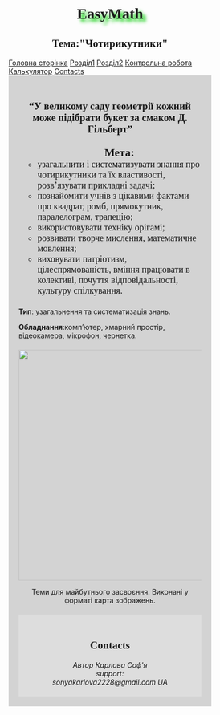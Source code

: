 <!DOCTYPE html>
<html>
<head>

<title>EasyMath</title>
<meta charset="utf-8">
<meta name="viewport" content="width=device-width, initial-scale=1">
<link rel="icon" type="image/x-icon" href="../EasyMath/other/фавикон.png">
<style>
* {
  box-sizing: border-box;
}

body {
  margin: 0;
}


.header {
 background: linear-gradient(to left, #d6d6c2 0%,  #616b61 100%);
  padding: 2px;
  text-align: center;
}
h3{
  text-align: center;
 font-family:"Times New Roman", Times, serif;
font-size:30px;
text-shadow: 6px 6px 6px #00cc00;
}
 


.topnav {
  overflow: hidden;
  background-color: #4d4d4d;
}


.topnav a {
  float: left;
  display: block;
  color: #f2f2f2;
  text-align: center;
  padding: 14px 16px;
  text-decoration: none;
}


.topnav a:hover {
  background-color: #00cc00;
  color: black;
}
.all-browsers {
  margin: 0;
  padding: 20px;
  background-color: lightgray;
}

.all-browsers > h1, .browser {
  margin: 15px;
  padding: 15px;
}

.browser {
  background: white;
}

.browser > h2, p {
  margin: 8px;
  font-size: 130%;
}

.columb{
float: center;
  width: 100%;
}
.center-img {
  text-align: center;
}
.tooltip {
  position: relative;
  display: inline-block;
  border-bottom: 1px dotted black;
}
.tooltip .tooltiptext {
  visibility: hidden;
  width: 120px;
  background-color: black;
  color: #fff;
  text-align: center;
  border-radius: 6px;
  padding: 5px 0;
position: absolute;
  z-index: 1;
}

.tooltip:hover .tooltiptext {
  visibility: visible;
}
.footer {
  padding: 20px;
  text-align: center;
  background: #ddd;
  margin-top: 20px;
}
h1{
  text-align: center;
 font-family: "Times New Roman", Times, serif;
}
h2{
  text-align: center;
 font-family: "Times New Roman", Times, serif;
}
q{
  text-align: center;
 font-family:"Debora Celine Script";
font-size:20px;
}
dl{
  text-align: center;
 font-family: "Times New Roman", Times, serif;
font-size:24px;
}
dd{
  text-align: left;
 font-family: "Times New Roman", Times, serif;
font-size:18px;
}
ul{
  text-align: center;
 font-family: "Times New Roman", Times, serif;
font-size:22px;
}
li{
  text-align: left;
 font-family: "Times New Roman", Times, serif;
font-size:18px;
}
ol{
  text-align: center;
 font-family: "Times New Roman", Times, serif;
font-size:22px;
}
 img {
margin: 6px 22px 0px 0px;
}
table, th, td {
  border: 1px solid black;
  border-collapse: collapse;
}
th, td {
  padding-top: 10px;
  padding-bottom: 20px;
  padding-left: 30px;
  padding-right: 40px;
}
</style>
</head>
<body>

<div class="header">
  <h3>EasyMath</h3>
<h2>Тема:"Чотирикутники"</h2>
</div>

<div class="topnav">
  <a href="../EasyMath/navigation.html">Головна сторінка</a>
<a href="../EasyMath/other/Information_page.html">Розділ1</a>
 <a href="../EasyMath/other/Information_page_2.html">Розділ2</a>
<a href="../EasyMath/other/Test.html">Контрольна робота</a>
<a href="https://www.calculator.net/" target="_blank">Калькулятор</a>
<a href="#C2">Contacts</a>
</div>
<article class="all-browsers">
<h1><q>У великому саду геометрії кожний може підібрати букет за смаком Д. Гільберт</q></h1>
<article class="browser">
<ul style="list-style-type:circle;"><b>Мета:</b>
<li>узагальнити і систематизувати знання про чотирикутники та їх властивості,  розв’язувати прикладні задачі;</li>
<li>познайомити учнів з цікавими фактами про квадрат, ромб, прямокутник, паралелограм, трапецію;</li>
<li>використовувати техніку орігамі;</li>
<li>розвивати творче мислення, математичне мовлення;</li>
<li>виховувати патріотизм, цілеспрямованість, вміння працювати в колективі, почуття відповідальності, культуру спілкування. </li>
</ul>
</article>

<article class="browser">
<p><b>Тип</b>: узагальнення та систематизація знань.</p>
<p><b>Обладнання</b>:комп’ютер, хмарний простір, відеокамера, мікрофон, чернетка. </p>
</article>

<div class="columb">


<p class="center-img">
<img src="../EasyMath/other/lotus-1889805_1280.png" alt="lotus" usemap="#workmap" style="width:800px;height:460px;">
</p>
<map name="workmap">
  <area shape="rect" coords="789,255,457,453" alt="Lepestok1" title="Трикутники" href="https://naurok.com.ua/konspekt-uroku-trikutniki-vidi-trikutnikiv-282368.html">

  <area shape="poly" coords="681,233,697,127,605,145,529,185,427,313" alt="Lepestok2" title="Коло і круг" href="https://naurok.com.ua/urok-tema-kolo-i-krug-elementi-kola-y-kruga-centr-radius-diametr-ta-h-poznachennya-pobudova-kola-kruga-rozv-yazannya-problemnih-situaciy-zi-svogo-zhittya-311374.html">
  <area shape="circle" coords="538,115,40" alt="Lepestok3" title="Площина і пряма" href="https://naurok.com.ua/urok-lekciya-5-tema-ploschina-i-pryama-u-prostori-132019.html">
<area shape="poly" coords="463,101,397,9,335,93,375,155,417,161" alt="Lepestok4" title="Координати площини" href="https://naurok.com.ua/tema-uroku-koordinatna-ploschina-240599.html">
<area shape="poly" coords="319,101,219,43,201,145,281,187,307,157," alt="Lepestok5" title="Синус, косинус, тангенс" href="https://naurok.com.ua/rozrobka-uroku-geometri-sinus-kosinus-tangens-gostrogo-kuta-pryamokutnogo-trikutnika-324514.html">
<area shape="poly" coords="201,151,97,133,105,213,179,235,203,187" alt="Lepestok6" title="Фігура на площині" href="https://naurok.com.ua/urok-geometrichni-figuri-na-ploschini-310532.html">
<area shape="poly" coords="93,137,3,255,39,333,117,409,231,455,323,429,211,391,147,327" alt="Lepestok7" title="Периметр" href="https://naurok.com.ua/konspekt-uroku-z-matematiki-dlya-2-go-klasu-na-temu-perimetr-dlya-shkil-rosiyskoyu-movoyu-navchannya-423.html">
</map>
</div>
<p style="text-align:center;">Теми для майбутнього засвоєння. Виконані у форматі карта зображень.</p>
</div>

<div class="footer">
  <h2 id="C2">Contacts</h2>
<address>
Автор Карлова Соф'я<br>
support:<br>
sonyakarlova2228@gmail.com
UA<br>
</address>
</div>

</body>
</html>
